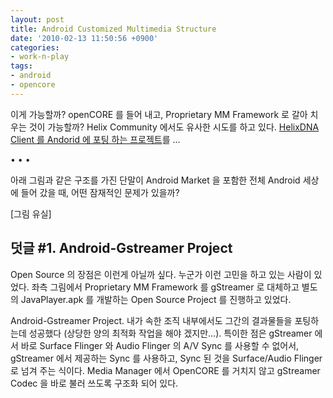 ```yaml
---
layout: post
title: Android Customized Multimedia Structure
date: '2010-02-13 11:50:56 +0900'
categories:
- work-n-play
tags:
- android
- opencore
---
```


이게 가능할까? openCORE 를 들어 내고, Proprietary MM Framework 로 갈아 치우는 것이 가능할까? Helix Community 에서도 유사한 시도를 하고 있다. [HelixDNA Client 를 Andorid 에 포팅 하는 프로젝트](https://porting.helixcommunity.org/2008/android)를 ...

<!--more-->
<div class="spacer">• • •</div>

아래 그림과 같은 구조를 가진 단말이 Android Market 을 포함한 전체 Android 세상에 들어 갔을 때, 어떤 잠재적인 문제가 있을까?

[그림 유실]

## 덧글 #1. Android-Gstreamer Project

Open Source 의 장점은 이런게 아닐까 싶다. 누군가 이런 고민을 하고 있는 사람이 있었다. 좌측 그림에서 Proprietary MM Framework 를 gStreamer 로 대체하고 별도의 JavaPlayer.apk 를 개발하는 Open Source Project 를 진행하고 있었다.

Android-Gstreamer Project. 내가 속한 조직 내부에서도 그간의 결과물들을 포팅하는데 성공했다 (상당한 양의 최적화 작업을 해야 겠지만...). 특이한 점은 gStreamer 에서 바로 Surface Flinger 와 Audio Flinger 의 A/V Sync 를 사용할 수 없어서, gStreamer 에서 제공하는 Sync 를 사용하고, Sync 된 것을 Surface/Audio Flinger 로 넘겨 주는 식이다. Media Manager 에서 OpenCORE 를 거치지 않고 gStreamer Codec 을 바로 불러 쓰도록 구조화 되어 있다.
